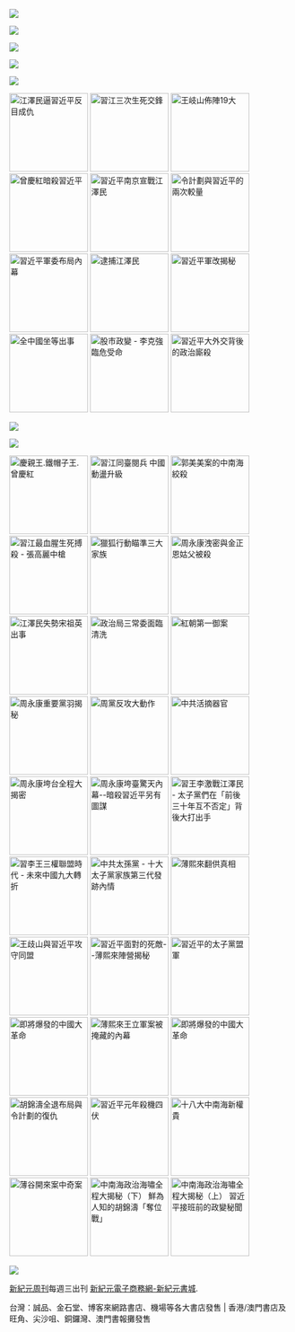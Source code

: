 ﻿<a id="user-content-header" href="https://d2c8pmwof066yv.cloudfront.net/cn/books/shop?m=https://d2c8pmwof066yv.cloudfront.net&amp;u=234234343244324"><img border="0" src="https://cloud.githubusercontent.com/assets/19661274/16028172/eb36cb2e-321f-11e6-90e4-c0677ebd0759.jpg" style="max-width:100%;"></a>


<p><img src="https://cloud.githubusercontent.com/assets/19661274/16099610/8207e1c8-339c-11e6-93e0-b78ff89e6833.png"></p>
<P><a href="https://d2c8pmwof066yv.cloudfront.net/cn/book/新紀元中國時局暢銷書合集-86717373?m=https://d2c8pmwof066yv.cloudfront.net&amp;u=234234343244324"><img src="https://cloud.githubusercontent.com/assets/19661274/16540320/e3b84ce6-40a3-11e6-9cf8-29836025d40d.jpg"></a></p>
<p><a id="user-content-book-043" href="https://d2c8pmwof066yv.cloudfront.net/cn/book/習近平軍改揭秘-6035271?m=https://d2c8pmwof066yv.cloudfront.net&amp;u=234234343244324" title="習近平軍改揭秘" target="_blank"><img src="https://cloud.githubusercontent.com/assets/19661274/16367373/076076ec-3c66-11e6-87ef-b34708094bae.jpg"></a></p>

<p><img src="https://cloud.githubusercontent.com/assets/19661274/16367374/07610922-3c66-11e6-9d9d-30a5d3141c24.jpg"></p>
<p>
<a id="user-content-book-032" href="https://d2c8pmwof066yv.cloudfront.net/cn/book/江澤民逼習近平反目成仇-41637146?m=https://d2c8pmwof066yv.cloudfront.net&amp;u=234234343244324" title="江澤民逼習近平反目成仇"><img border="0" width="140" alt="江澤民逼習近平反目成仇" src="https://cloud.githubusercontent.com/assets/19661274/15989149/cfa15520-30b0-11e6-962b-d8b2ffdc4326.jpg" style="max-width:100%;"></a>
<a id="user-content-book-024" href="https://d2c8pmwof066yv.cloudfront.net/cn/book/習江三次生死交鋒-86283711?m=https://d2c8pmwof066yv.cloudfront.net&amp;u=234234343244324" title="習江三次生死交鋒"><img border="0" width="140" alt="習江三次生死交鋒" src="https://cloud.githubusercontent.com/assets/19661274/15989140/cf68ccdc-30b0-11e6-994e-ca0a6ac63bdc.jpg" style="max-width:100%;"></a>
<a id="user-content-book-036" href="https://d2c8pmwof066yv.cloudfront.net/cn/book/王岐山佈陣-大-4564658?m=https://d2c8pmwof066yv.cloudfront.net&amp;u=234234343244324" title="王岐山佈陣19大"><img border="0" width="140" alt="王岐山佈陣19大" src="https://cloud.githubusercontent.com/assets/19661274/15989145/cf9165d4-30b0-11e6-8bc2-eebf43a81bab.jpg" style="max-width:100%;"></a>
<a id="user-content-book-025" href="https://d2c8pmwof066yv.cloudfront.net/cn/book/曾慶紅暗殺習近平-78513876?m=https://d2c8pmwof066yv.cloudfront.net&amp;u=234234343244324" title="曾慶紅暗殺習近平"><img border="0" width="140" alt="曾慶紅暗殺習近平" src="https://cloud.githubusercontent.com/assets/19661274/15989141/cf6c9100-30b0-11e6-872b-5fa876869a82.jpg" style="max-width:100%;"></a>
<a id="user-content-book-029" href="https://d2c8pmwof066yv.cloudfront.net/cn/book/習近平南京宣戰江澤民-62030178?m=https://d2c8pmwof066yv.cloudfront.net&amp;u=234234343244324" title="習近平南京宣戰江澤民 "><img border="0" width="140" alt="習近平南京宣戰江澤民 " src="https://cloud.githubusercontent.com/assets/19661274/15989150/cfa4e686-30b0-11e6-9033-f8b8bbf129d8.jpg" style="max-width:100%;"></a>
<a id="user-content-book-031" href="https://d2c8pmwof066yv.cloudfront.net/cn/book/令計劃與習近平的兩次較量-62283566?m=https://d2c8pmwof066yv.cloudfront.net&amp;u=234234343244324" title="令計劃與習近平的兩次較量"><img border="0" width="140" alt="令計劃與習近平的兩次較量" src="https://cloud.githubusercontent.com/assets/19661274/15989148/cfa0765a-30b0-11e6-855e-1f4d1f59390b.jpg" style="max-width:100%;"></a>
<a id="user-content-book-028" href="https://d2c8pmwof066yv.cloudfront.net/cn/book/習近平軍委布局內幕-23763445?m=https://d2c8pmwof066yv.cloudfront.net&amp;u=234234343244324" title="習近平軍委布局內幕"><img border="0" width="140" alt="習近平軍委布局內幕" src="https://cloud.githubusercontent.com/assets/19661274/15989139/cf65985a-30b0-11e6-9c96-b9bc1aceebbd.jpg" style="max-width:100%;"></a>
<a id="user-content-book-034" href="https://d2c8pmwof066yv.cloudfront.net/cn/book/逮捕江澤民-33815372?m=https://d2c8pmwof066yv.cloudfront.net&amp;u=234234343244324" title="逮捕江澤民"><img border="0" width="140" alt="逮捕江澤民" src="https://cloud.githubusercontent.com/assets/19661274/15989147/cf9c7b40-30b0-11e6-9f4c-2daced437446.jpg" style="max-width:100%;"></a>
<a id="user-content-book-043" href="https://d2c8pmwof066yv.cloudfront.net/cn/book/習近平軍改揭秘-6035271?m=https://d2c8pmwof066yv.cloudfront.net&amp;u=234234343244324" title="習近平軍改揭秘"><img border="0" width="140" alt="習近平軍改揭秘" src="https://cloud.githubusercontent.com/assets/19661274/15989143/cf70da30-30b0-11e6-9759-98a18889d34e.jpg" style="max-width:100%;"></a>
<a id="user-content-book-041" href="https://d2c8pmwof066yv.cloudfront.net/cn/book/全中國坐等出事-83785724?m=https://d2c8pmwof066yv.cloudfront.net&amp;u=234234343244324" title="全中國坐等出事"><img border="0" width="140" alt="全中國坐等出事" src="https://cloud.githubusercontent.com/assets/19661274/15989142/cf6f6d3a-30b0-11e6-8fa2-48cb8a4aff31.jpg" style="max-width:100%;"></a>
<a id="user-content-book-035" href="https://d2c8pmwof066yv.cloudfront.net/cn/book/股市政變-李克強臨危受命-43453177?m=https://d2c8pmwof066yv.cloudfront.net&amp;u=234234343244324" title="股市政變 - 李克強臨危受命"><img border="0" width="140" alt="股市政變 - 李克強臨危受命" src="https://cloud.githubusercontent.com/assets/19661274/15989146/cf9930a2-30b0-11e6-88af-7093c6d7d5c9.jpg" style="max-width:100%;"></a>
<a id="user-content-book-042" href="https://d2c8pmwof066yv.cloudfront.net/cn/book/習近平大外交背後政治廝殺-40688583?m=https://d2c8pmwof066yv.cloudfront.net&amp;u=234234343244324" title="習近平大外交背後的政治廝殺"><img border="0" width="140" alt="習近平大外交背後的政治廝殺" src="https://cloud.githubusercontent.com/assets/19661274/15989144/cf7381e0-30b0-11e6-88b5-95a94059cc3f.jpg" style="max-width:100%;"></a></p>

<p><a href="https://d2c8pmwof066yv.cloudfront.net/cn/book/王岐山佈陣-大-4564658?m=https://d2c8pmwof066yv.cloudfront.net&amp;u=234234343244324" title="王岐山佈陣19大" target="_blank"><img src="https://cloud.githubusercontent.com/assets/19661274/16367393/69e42ad4-3c66-11e6-96a8-a3de5e235ce2.jpg"></a></p>
<img src="https://cloud.githubusercontent.com/assets/19661274/16099611/82086396-339c-11e6-89e2-241320f5f270.png">

<p>
<a id="user-content-book-040" href="https://d2c8pmwof066yv.cloudfront.net/cn/book/慶親王-鐵帽子王-曾慶紅-55815877?m=https://d2c8pmwof066yv.cloudfront.net&amp;u=234234343244324" title="慶親王.鐵帽子王.曾慶紅"><img border="0" width="140" alt="慶親王.鐵帽子王.曾慶紅" src="https://cloud.githubusercontent.com/assets/19661274/15994248/a0fc6362-3142-11e6-9bca-b245ff0478bc.jpg" style="max-width:100%;"></a>
<a id="user-content-book-039" href="https://d2c8pmwof066yv.cloudfront.net/cn/book/習江同臺閱兵-中國亂局升級-2234030?m=https://d2c8pmwof066yv.cloudfront.net&amp;u=234234343244324" title="習江同臺閱兵 中國動盪升級"><img border="0" width="140" alt="習江同臺閱兵 中國動盪升級" src="https://cloud.githubusercontent.com/assets/19661274/15994238/a09c6700-3142-11e6-92f2-6b6901fc6525.jpg" style="max-width:100%;"></a>
<a id="user-content-book-038" href="https://d2c8pmwof066yv.cloudfront.net/cn/book/郭美美案的中南海絞殺-26701543?m=https://d2c8pmwof066yv.cloudfront.net&amp;u=234234343244324" title="郭美美案的中南海絞殺"><img border="0" width="140" alt="郭美美案的中南海絞殺" src="https://cloud.githubusercontent.com/assets/19661274/15994239/a09eddfa-3142-11e6-8ccf-9fc82b32557c.jpg" style="max-width:100%;"></a>
<a id="user-content-book-037" href="https://d2c8pmwof066yv.cloudfront.net/cn/book/習江生死搏殺-張高麗中槍-1531260?m=https://d2c8pmwof066yv.cloudfront.net&amp;u=234234343244324" title="習江最血腥生死搏殺 - 張高麗中槍"><img border="0" width="140" alt="習江最血腥生死搏殺 - 張高麗中槍" src="https://cloud.githubusercontent.com/assets/19661274/15994240/a0a2131c-3142-11e6-8f43-479c9fb3be73.jpg" style="max-width:100%;"></a>
<a id="user-content-book-033" href="https://d2c8pmwof066yv.cloudfront.net/cn/book/獵狐行動瞄準三大家族-87864553?m=https://d2c8pmwof066yv.cloudfront.net&amp;u=234234343244324" title="獵狐行動瞄準三大家族"><img border="0" width="140" alt="獵狐行動瞄準三大家族" src="https://cloud.githubusercontent.com/assets/19661274/15994241/a0c751c2-3142-11e6-88e9-79aff840b423.jpg" style="max-width:100%;"></a>
<a id="user-content-book-030" href="https://d2c8pmwof066yv.cloudfront.net/cn/book/周永康洩密-金正恩姑父被殺-74302115?m=https://d2c8pmwof066yv.cloudfront.net&amp;u=234234343244324" title="周永康洩密與金正恩姑父被殺"><img border="0" width="140" alt="周永康洩密與金正恩姑父被殺" src="https://cloud.githubusercontent.com/assets/19661274/15994246/a0f94db2-3142-11e6-9a38-07ac2000e48b.jpg" style="max-width:100%;"></a>
<a id="user-content-book-027" href="https://d2c8pmwof066yv.cloudfront.net/cn/book/江澤民失勢宋祖英出事-60767265?m=https://d2c8pmwof066yv.cloudfront.net&amp;u=234234343244324" title="江澤民失勢宋祖英出事"><img border="0" width="140" alt="江澤民失勢宋祖英出事" src="https://cloud.githubusercontent.com/assets/19661274/15994242/a0cf1d30-3142-11e6-88e6-c3ef3e2b1bc0.jpg" style="max-width:100%;"></a>
<a id="user-content-book-026" href="https://d2c8pmwof066yv.cloudfront.net/cn/book/政治局三常委面臨清洗-14088477?m=https://d2c8pmwof066yv.cloudfront.net&amp;u=234234343244324" title="政治局三常委面臨清洗"><img border="0" width="140" alt="政治局三常委面臨清洗" src="https://cloud.githubusercontent.com/assets/19661274/15994247/a0f9677a-3142-11e6-9f06-b08f355ea815.jpg" style="max-width:100%;"></a>
<a id="user-content-book-023" href="https://d2c8pmwof066yv.cloudfront.net/cn/book/紅朝第一御案-11540833?m=https://d2c8pmwof066yv.cloudfront.net&amp;u=234234343244324" title="紅朝第一御案"><img border="0" width="140" alt="紅朝第一御案" src="https://cloud.githubusercontent.com/assets/19661274/15994245/a0f3c6da-3142-11e6-80a7-6a23c90f2894.jpg" style="max-width:100%;"></a>
<a id="user-content-book-022" href="https://d2c8pmwof066yv.cloudfront.net/cn/book/周永康重要黨羽揭秘-7518137?m=https://d2c8pmwof066yv.cloudfront.net&amp;u=234234343244324" title="周永康重要黨羽揭秘"><img border="0" width="140" alt="周永康重要黨羽揭秘" src="https://cloud.githubusercontent.com/assets/19661274/15994244/a0d202ca-3142-11e6-92cb-22367e274a3e.jpg" style="max-width:100%;"></a>
<a id="user-content-book-021" href="https://d2c8pmwof066yv.cloudfront.net/cn/book/周黨反攻大動作-61265772?m=https://d2c8pmwof066yv.cloudfront.net&amp;u=234234343244324" title="周黨反攻大動作"><img border="0" width="140" alt="周黨反攻大動作" src="https://cloud.githubusercontent.com/assets/19661274/15994243/a0cfece2-3142-11e6-872d-29c0401c45ab.jpg" style="max-width:100%;"></a>
<a id="user-content-book-020" href="https://d2c8pmwof066yv.cloudfront.net/cn/book/中共活摘器官-40473187?m=https://d2c8pmwof066yv.cloudfront.net&amp;u=234234343244324" title="中共活摘器官"><img border="0" width="140" alt="中共活摘器官" src="https://cloud.githubusercontent.com/assets/19661274/15994249/a0ff31e6-3142-11e6-9e5b-9a5571656579.jpg" style="max-width:100%;"></a>
<a id="user-content-book-018" href="https://d2c8pmwof066yv.cloudfront.net/cn/book/周永康垮台全程大揭密-73274864?m=https://d2c8pmwof066yv.cloudfront.net&amp;u=234234343244324" title="周永康垮台全程大揭密"><img border="0" width="140" alt="周永康垮台全程大揭密" src="https://cloud.githubusercontent.com/assets/19661274/15994436/2e82efee-3148-11e6-9000-4161512d3e95.jpg" style="max-width:100%;"></a>
<a id="user-content-book-017" href="https://d2c8pmwof066yv.cloudfront.net/cn/book/周永康垮臺驚天內幕-77636680?m=https://d2c8pmwof066yv.cloudfront.net&amp;u=234234343244324" title="周永康垮臺驚天內幕--暗殺習近平另有圖謀"><img border="0" width="140" alt="周永康垮臺驚天內幕--暗殺習近平另有圖謀" src="https://cloud.githubusercontent.com/assets/19661274/15994435/2e7fd19c-3148-11e6-95c4-5d59b0425bec.jpg" style="max-width:100%;"></a>
<a id="user-content-book-016" href="https://d2c8pmwof066yv.cloudfront.net/cn/book/習王李激戰江澤民-73467771?m=https://d2c8pmwof066yv.cloudfront.net&amp;u=234234343244324" title="習王李激戰江澤民 - 太子黨們在「前後三十年互不否定」背後大打出手"><img border="0" width="140" alt="習王李激戰江澤民 - 太子黨們在「前後三十年互不否定」背後大打出手" src="https://cloud.githubusercontent.com/assets/19661274/15994433/2e7ce720-3148-11e6-84dd-bbb86ec0372f.jpg" style="max-width:100%;"></a>
<a id="user-content-book-015" href="https://d2c8pmwof066yv.cloudfront.net/cn/book/習李王三權聯盟時代-47008215?m=https://d2c8pmwof066yv.cloudfront.net&amp;u=234234343244324" title="習李王三權聯盟時代 - 未來中國九大轉折"><img border="0" width="140" alt="習李王三權聯盟時代 - 未來中國九大轉折" src="https://cloud.githubusercontent.com/assets/19661274/15994434/2e7df4a8-3148-11e6-8b0c-0dff2457d97e.jpg" style="max-width:100%;"></a>
<a id="user-content-book-014" href="https://d2c8pmwof066yv.cloudfront.net/cn/book/中共太孫黨-82582037?m=https://d2c8pmwof066yv.cloudfront.net&amp;u=234234343244324" title="中共太孫黨 - 十大太子黨家族第三代發跡內情"><img border="0" width="140" alt="中共太孫黨 - 十大太子黨家族第三代發跡內情" src="https://cloud.githubusercontent.com/assets/19661274/15994432/2e5d262e-3148-11e6-9ac4-403dafef190f.jpg" style="max-width:100%;"></a>
<a id="user-content-book-013" href="https://d2c8pmwof066yv.cloudfront.net/cn/book/薄熙來翻供真相-84243323?m=https://d2c8pmwof066yv.cloudfront.net&amp;u=234234343244324" title="薄熙來翻供真相"><img border="0" width="140" alt="薄熙來翻供真相" src="https://cloud.githubusercontent.com/assets/19661274/15994431/2e5a2b7c-3148-11e6-9915-44e876b2a2ad.jpg" style="max-width:100%;"></a>
<a id="user-content-book-012" href="https://d2c8pmwof066yv.cloudfront.net/cn/book/王歧山與習近平攻守同盟-77762557?m=https://d2c8pmwof066yv.cloudfront.net&amp;u=234234343244324" title="王歧山與習近平攻守同盟"><img border="0" width="140" alt="王歧山與習近平攻守同盟" src="https://cloud.githubusercontent.com/assets/19661274/15994430/2e5741be-3148-11e6-9c7c-3281d71488cb.jpg" style="max-width:100%;"></a>
<a id="user-content-book-011" href="https://d2c8pmwof066yv.cloudfront.net/cn/book/習近平面對的死敵-78465537?m=https://d2c8pmwof066yv.cloudfront.net&amp;u=234234343244324" title="習近平面對的死敵--薄熙來陣營揭秘"><img border="0" width="140" alt="習近平面對的死敵--薄熙來陣營揭秘" src="https://cloud.githubusercontent.com/assets/19661274/15994429/2e5576ea-3148-11e6-945a-d205ba621eaa.jpg" style="max-width:100%;"></a>
<a id="user-content-book-010" href="https://d2c8pmwof066yv.cloudfront.net/cn/book/習近平的太子黨盟軍-87834532?m=https://d2c8pmwof066yv.cloudfront.net&amp;u=234234343244324" title="習近平的太子黨盟軍"><img border="0" width="140" alt="習近平的太子黨盟軍" src="https://cloud.githubusercontent.com/assets/19661274/15994428/2e512af4-3148-11e6-95d4-1c4185121673.jpg" style="max-width:100%;"></a>
<a id="user-content-book-009" href="https://d2c8pmwof066yv.cloudfront.net/cn/book/即將爆發的中國大革命-68880132?m=https://d2c8pmwof066yv.cloudfront.net&amp;u=234234343244324" title="即將爆發的中國大革命"><img border="0" width="140" alt="即將爆發的中國大革命" src="https://cloud.githubusercontent.com/assets/19661274/15994427/2e4ecab6-3148-11e6-80cc-383d955b4083.jpg" style="max-width:100%;"></a>
<a id="user-content-book-008" href="https://d2c8pmwof066yv.cloudfront.net/cn/book/薄熙來王立軍案被掩藏內幕-84382038?m=https://d2c8pmwof066yv.cloudfront.net&amp;u=234234343244324" title="薄熙來王立軍案被掩藏的內幕"><img border="0" width="140" alt="薄熙來王立軍案被掩藏的內幕" src="https://cloud.githubusercontent.com/assets/19661274/15994442/2eb80f9e-3148-11e6-80aa-cc0a13b7ac1e.jpg" style="max-width:100%;"></a>
<a id="user-content-book-007" href="https://d2c8pmwof066yv.cloudfront.net/cn/book/即將爆發的中國大革命-68880132?m=https://d2c8pmwof066yv.cloudfront.net&amp;u=234234343244324" title="即將爆發的中國大革命"><img border="0" width="140" alt="即將爆發的中國大革命" src="https://cloud.githubusercontent.com/assets/19661274/15994427/2e4ecab6-3148-11e6-80cc-383d955b4083.jpg" style="max-width:100%;"></a>
<a id="user-content-book-006" href="/xjybook/XJY/blob/master/bookdetail6.htm" title="胡錦濤全退布局與令計劃的復仇"><img border="0" width="140" alt="胡錦濤全退布局與令計劃的復仇" src="https://cloud.githubusercontent.com/assets/19661274/15994525/56844ebe-314a-11e6-909b-c9e951d9b3f4.jpg" style="max-width:100%;"></a>
<a id="user-content-book-005" href="https://d2c8pmwof066yv.cloudfront.net/cn/book/習近平元年殺機四伏-45270042?m=https://d2c8pmwof066yv.cloudfront.net&amp;u=234234343244324" title="習近平元年殺機四伏"><img border="0" width="140" alt="習近平元年殺機四伏" src="https://cloud.githubusercontent.com/assets/19661274/15994524/567d63ec-314a-11e6-8848-3773b41c71ff.jpg" style="max-width:100%;"></a>
<a id="user-content-book-004" href="https://d2c8pmwof066yv.cloudfront.net/cn/book/十八大中南海新權貴-7836667?m=https://d2c8pmwof066yv.cloudfront.net&amp;u=234234343244324" title="十八大中南海新權貴"><img border="0" width="140" alt="十八大中南海新權貴" src="https://cloud.githubusercontent.com/assets/19661274/15994441/2eb09192-3148-11e6-8733-54dd3984c8fa.jpg" style="max-width:100%;"></a>
<a id="user-content-book-003" href="https://d2c8pmwof066yv.cloudfront.net/cn/book/薄谷開來案中奇案-53063660?m=https://d2c8pmwof066yv.cloudfront.net&amp;u=234234343244324" title="薄谷開來案中奇案"><img border="0" width="140" alt="薄谷開來案中奇案" src="https://cloud.githubusercontent.com/assets/19661274/15994440/2ead514e-3148-11e6-932b-eb0bd3ec25bc.jpg" style="max-width:100%;"></a>
<a id="user-content-book-002" href="https://d2c8pmwof066yv.cloudfront.net/cn/book/中南海政治海嘯大揭秘-下-46857856?m=https://d2c8pmwof066yv.cloudfront.net&amp;u=234234343244324" title="中南海政治海嘯全程大揭秘（下） 鮮為人知的胡錦濤「奪位戰」"><img border="0" width="140" alt="中南海政治海嘯全程大揭秘（下） 鮮為人知的胡錦濤「奪位戰」" src="https://cloud.githubusercontent.com/assets/19661274/15994438/2ea9a878-3148-11e6-8f2d-45fe89c92758.jpg" style="max-width:100%;"></a>
<a id="user-content-book-001" href="https://d2c8pmwof066yv.cloudfront.net/cn/book/中南海政治海嘯大揭秘-上-87220062?m=https://d2c8pmwof066yv.cloudfront.net&amp;u=234234343244324" title="中南海政治海嘯全程大揭秘（上） 習近平接班前的政變秘聞"><img border="0" width="140" alt="中南海政治海嘯全程大揭秘（上） 習近平接班前的政變秘聞" src="https://cloud.githubusercontent.com/assets/19661274/15994439/2ea9f576-3148-11e6-830a-01a672509334.jpg" style="max-width:100%;"></a></p>

<p><a id="user-content-book-024" href="https://d2c8pmwof066yv.cloudfront.net/cn/book/習江三次生死交鋒-86283711?m=https://d2c8pmwof066yv.cloudfront.net&amp;u=234234343244324" title="習江三次生死交鋒" target="_blank"><img src="https://cloud.githubusercontent.com/assets/19661274/16367413/93a574a4-3c66-11e6-9f25-98361bcaea2e.jpg"></a></p>

<p><a id="user-content-xjyweekly" href="https://github.com/zx168/XJY">新紀元周刊</a>每週三出刊
<a id="user-content-xjyweekly" href="https://d2c8pmwof066yv.cloudfront.net/cn/books/shop?m=https://d2c8pmwof066yv.cloudfront.net&amp;u=234234343244324">新紀元電子商務網-新紀元書城</a>.</p>

<p>台灣：誠品、金石堂、博客來網路書店、機場等各大書店發售 | 香港/澳門書店及旺角、尖沙咀、銅鑼灣、澳門書報攤發售</p>
